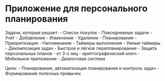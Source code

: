 # Приложение для персонального планирования

Задачи, которые решает:
	- Список покупок
	- Повседневные задачи
		- Учёт
			- Добавление
			- Изменение
			- Удаление
		- Планирование
		- Приоритизация
		- Напоминание
		- Таймеры выполнения
			- Умные таймеры
		- Декомпозиция задач
		- Быстрое и лёгкое перепланирование
	- Защита персональных планов
		- от 3-х лиц
		- криптографический ключ
	- Мобильное приложение
	- Диалоговая система

Цели:
	- Планирование, автоматизация планирования и контроль задач
	- Формирование полезных привычек
